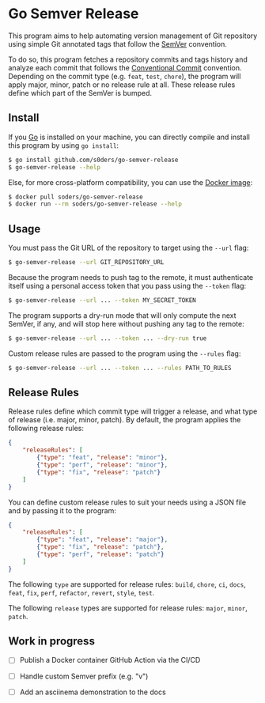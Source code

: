 # Go Semver Release

This program aims to help automating version management of Git repository using simple Git annotated tags that follow the [SemVer](https://semver.org/) convention. 

To do so, this program fetches a repository commits and tags history and analyze each commit that follows the [Conventional Commit](https://www.conventionalcommits.org/en/v1.0.0/) convention. Depending on the commit type (e.g. `feat`, `test`, `chore`), the program will apply major, minor, patch or no release rule at all. These release rules define which part of the SemVer is bumped.

## Install

If you [Go](https://go.dev) is installed on your machine, you can directly compile and install this program by using `go install`:

```bash
$ go install github.com/s0ders/go-semver-release
$ go-semver-release --help
```

Else, for more cross-platform compatibility, you can use the [Docker image](https://hub.docker.com/r/soders/go-semver-release/tags):

```bash
$ docker pull soders/go-semver-release
$ docker run --rm soders/go-semver-release --help
```



## Usage

You must pass the Git URL of the repository to target using the `--url` flag:

```bash
$ go-semver-release --url GIT_REPOSITORY_URL
```

Because the program needs to push tag to the remote, it must authenticate itself using a personal access token that you pass using the `--token` flag:

```bash
$ go-semver-release --url ... --token MY_SECRET_TOKEN
```

The program supports a dry-run mode that will only compute the next SemVer, if any, and will stop here without pushing any tag to the remote:

```bash
$ go-semver-release --url ... --token ... --dry-run true
```

Custom release rules are passed to the program using the `--rules` flag:

```bash
$ go-semver-release --url ... --token ... --rules PATH_TO_RULES
```



## Release Rules

Release rules define which commit type will trigger a release, and what type of release (i.e. major, minor, patch). By default, the program applies the following release rules:

```json
{
    "releaseRules": [
        {"type": "feat", "release": "minor"},
        {"type": "perf", "release": "minor"},
        {"type": "fix", "release": "patch"}
    ]
}
```

You can define custom release rules to suit your needs using a JSON file and by passing it to the program:

```json
{
    "releaseRules": [
        {"type": "feat", "release": "major"},
        {"type": "fix", "release": "patch"},
        {"type": "perf", "release": "patch"}
    ]
}
```

The following `type` are supported for release rules: `build`, `chore`, `ci`, `docs`, `feat`, `fix`, `perf`, `refactor`, `revert`, `style`, `test`.

The following `release` types are supported for release rules: `major`, `minor`, `patch`.



## Work in progress

- [ ] Publish a Docker container GitHub Action via the CI/CD
- [ ] Handle custom Semver prefix (e.g. "v")
- [ ] Add an asciinema demonstration to the docs

